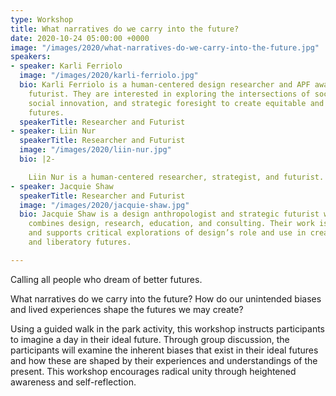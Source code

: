 ```yaml
---
type: Workshop
title: What narratives do we carry into the future?
date: 2020-10-24 05:00:00 +0000
image: "/images/2020/what-narratives-do-we-carry-into-the-future.jpg"
speakers:
- speaker: Karli Ferriolo
  image: "/images/2020/karli-ferriolo.jpg"
  bio: Karli Ferriolo is a human-centered design researcher and APF award-winning
    futurist. They are interested in exploring the intersections of social justice,
    social innovation, and strategic foresight to create equitable and sustainable
    futures.
  speakerTitle: Researcher and Futurist
- speaker: Liin Nur
  speakerTitle: Researcher and Futurist
  image: "/images/2020/liin-nur.jpg"
  bio: |2-

    Liin Nur is a human-centered researcher, strategist, and futurist. Her work is focused on decolonizing the tools and methods she has learned to create equitable futures for all.
- speaker: Jacquie Shaw
  speakerTitle: Researcher and Futurist
  image: "/images/2020/jacquie-shaw.jpg"
  bio: Jacquie Shaw is a design anthropologist and strategic futurist whose practice
    combines design, research, education, and consulting. Their work is grounded in
    and supports critical explorations of design’s role and use in creating equitable
    and liberatory futures.

---
```

Calling all people who dream of better futures.

  
What narratives do we carry into the future? How do our unintended biases and lived experiences shape the futures we may create? 

  
Using a guided walk in the park activity, this workshop instructs participants to imagine a day in their ideal future. Through group discussion, the participants will examine the inherent biases that exist in their ideal futures and how these are shaped by their experiences and understandings of the present. This workshop encourages radical unity through heightened awareness and self-reflection.